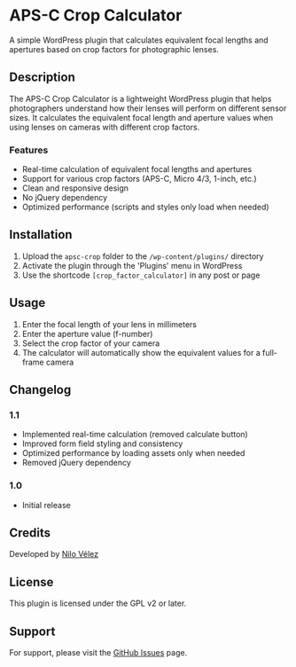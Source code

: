 # APS-C Crop Calculator

A simple WordPress plugin that calculates equivalent focal lengths and apertures based on crop factors for photographic lenses.

## Description

The APS-C Crop Calculator is a lightweight WordPress plugin that helps photographers understand how their lenses will perform on different sensor sizes. It calculates the equivalent focal length and aperture values when using lenses on cameras with different crop factors.

### Features

- Real-time calculation of equivalent focal lengths and apertures
- Support for various crop factors (APS-C, Micro 4/3, 1-inch, etc.)
- Clean and responsive design
- No jQuery dependency
- Optimized performance (scripts and styles only load when needed)

## Installation

1. Upload the `apsc-crop` folder to the `/wp-content/plugins/` directory
2. Activate the plugin through the 'Plugins' menu in WordPress
3. Use the shortcode `[crop_factor_calculator]` in any post or page

## Usage

1. Enter the focal length of your lens in millimeters
2. Enter the aperture value (f-number)
3. Select the crop factor of your camera
4. The calculator will automatically show the equivalent values for a full-frame camera

## Changelog

### 1.1
- Implemented real-time calculation (removed calculate button)
- Improved form field styling and consistency
- Optimized performance by loading assets only when needed
- Removed jQuery dependency

### 1.0
- Initial release

## Credits

Developed by [Nilo Vélez](https://www.nilovelez.com/)

## License

This plugin is licensed under the GPL v2 or later.

## Support

For support, please visit the [GitHub Issues](https://github.com/nilovelez/apsc-crop/issues) page. 